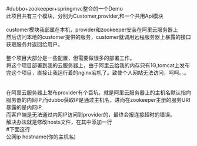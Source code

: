 #dubbo+zookeeper+springmvc整合的一个Demo </br>
此项目共有三个模块，分别为Customer,provider,和一个共用Api模块 </br>
 </br>
customer模块我部属在本机，provider和zookeeper安装在阿里云服务器上 </br>
然后访问本地的customer提供的服务，customer就调用远程服务器上暴露的接口获取服务并返回给用户。 </br>
 </br>
整个项目大部分是一些配置，但需要做很多的部署工作。 </br>
将这个项目部署到我的云服务器上，由于阿里云给我的内存只有1G,tomcat上发布完这个项目，直接让我运行着的nginx宕机了。致使个人网站无法访问，呵呵。。。 </br>
 </br> </br>
在阿里云服务器上发布provider有个巨坑，就是阿里云服务器上的主机名默认指向服务器的内网IP,而dubbo获取IP是通过主机名，进而在zookeeper主册的服务URI暴露的是内网iP, </br>
而客户端是无法通过内网IP访问到provider的，最终会报连接超时的错误。 </br>
解决办法就是修改hosts文件，在其中添加一行 </br>
#下面这行</br>
公网ip    hostname(你的主机名)
